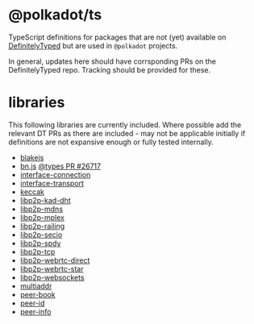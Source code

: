 # @polkadot/ts

TypeScript definitions for packages that are not (yet) available on [DefinitelyTyped](https://github.com/DefinitelyTyped/DefinitelyTyped) but are used in `@polkadot` projects.

In general, updates here should have corrsponding PRs on the DefinitelyTyped repo. Tracking should be provided for these.

# libraries

This following libraries are currently included. Where possible add the relevant DT PRs as there are included - may not be applicable initially if definitions are not expansive enough or fully tested internally.

- [blakejs](https://github.com/dcposch/blakejs)
- [bn.js](https://github.com/indutny/bn.js) [@types PR #26717](https://github.com/DefinitelyTyped/DefinitelyTyped/pull/26717)
- [interface-connection](https://github.com/libp2p/interface-connection)
- [interface-transport](https://github.com/libp2p/interface-transport)
- [keccak](https://github.com/cryptocoinjs/keccak)
- [libp2p-kad-dht](https://github.com/libp2p/js-libp2p-kad-dht)
- [libp2p-mdns](https://github.com/libp2p/js-libp2p-mdns)
- [libp2p-mplex](https://github.com/libp2p/js-libp2p-mplex)
- [libp2p-railing](https://github.com/libp2p/js-libp2p-railing)
- [libp2p-secio](https://github.com/libp2p/js-libp2p-secio)
- [libp2p-spdy](https://github.com/libp2p/js-libp2p-spdy)
- [libp2p-tcp](https://github.com/libp2p/js-libp2p-tcp)
- [libp2p-webrtc-direct](https://github.com/libp2p/js-libp2p-webrtc-direct)
- [libp2p-webrtc-star](https://github.com/libp2p/js-libp2p-webrtc-star)
- [libp2p-websockets](https://github.com/libp2p/js-libp2p-websockets)
- [multiaddr](https://github.com/multiformats/js-multiaddr)
- [peer-book](https://github.com/libp2p/js-peer-book)
- [peer-id](https://github.com/libp2p/js-peer-id)
- [peer-info](https://github.com/libp2p/js-peer-info)
